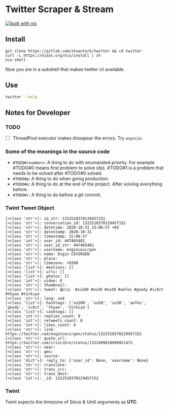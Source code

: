 # Twitter Scraper & Stream

[![built with nix](https://builtwithnix.org/badge.svg)](https://builtwithnix.org)

## Install
```
git clone https://gitlab.com/ihsanturk/twitter && cd twitter
curl -L https://nixos.org/nix/install | sh
nix-shell
```
Now you are in a subshell that makes twitter cli available.

## Use
```sh
twitter --help
```

## Notes for Developer
### TODO
- [ ] ThreadPool executor makes dissapear the errors. Try `asyncio`.

### Some of the meanings in the source code
- `#TODO#<number>`: A thing to do with enumarated priority. For example #TODO#0 means first problem to solve (do). #TODO#1 is a problem that needs to be solved after #TODO#0 solved.
- `#TODO#p`: A thing to do when going production.
- `#TODO#e`: A thing to do at the end of the project. After solving everything before.
- `#TODO#c`: A thing to do before a git commit.

### Twint Tweet Object
```
[<class 'str'>]: id_str: 1322510370129457152
[<class 'str'>]: conversation_id: 1322510370129457152
[<class 'str'>]: datetime: 2020-10-31 15:06:57 +03
[<class 'str'>]: datestamp: 2020-10-31
[<class 'str'>]: timestamp: 15:06:57
[<class 'int'>]: user_id: 447465481
[<class 'str'>]: user_id_str: 447465481
[<class 'str'>]: username: engincevirgen
[<class 'str'>]: name: Engin CEVIRGEN
[<class 'str'>]: place:
[<class 'str'>]: timezone: +0300
[<class 'list'>]: mentions: []
[<class 'list'>]: urls: []
[<class 'list'>]: photos: []
[<class 'int'>]: video: 0
[<class 'str'>]: thumbnail:
[<class 'str'>]: tweet: 😁🇹🇷  #xu100 #xu50 #xu30 #aefes #goody #icbct #thyao #türkiye
[<class 'str'>]: lang: und
[<class 'list'>]: hashtags: ['xu100', 'xu50', 'xu30', 'aefes', 'goody', 'icbct', 'thyao', 'türkiye']
[<class 'list'>]: cashtags: []
[<class 'int'>]: replies_count: 0
[<class 'int'>]: retweets_count: 0
[<class 'int'>]: likes_count: 0
[<class 'str'>]: link: https://twitter.com/engincevirgen/status/1322510370129457152
[<class 'str'>]: quote_url: https://twitter.com/iriscibre/status/1322499018098921472
[<class 'str'>]: near:
[<class 'str'>]: geo:
[<class 'str'>]: source:
[<class 'dict'>]: reply_to: {'user_id': None, 'username': None}
[<class 'str'>]: translate:
[<class 'str'>]: trans_src:
[<class 'str'>]: trans_dest:
[<class 'int'>]: _id: 1322510370129457152
```

### Twint
Twint expects the timezone of Since & Until arguments as **UTC**.
